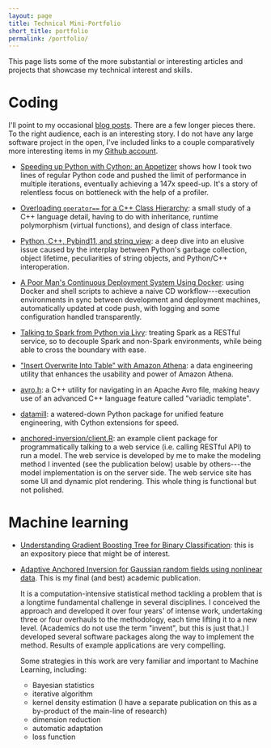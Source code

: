```yaml
---
layout: page
title: Technical Mini-Portfolio
short_title: portfolio
permalink: /portfolio/
---
```


This page lists some of the more substantial or interesting articles and projects that showcase my technical interest and skills.

# Coding

I'll point to my occasional
<a href="{{ site.baseurl }}/blog">blog posts</a>.
There are a few longer pieces there.
To the right audience, each is an interesting story.
I do not have any large software project in the open,
I've included links to a couple comparatively more interesting items in my <a href="https://github.com/zpz">Github account</a>.

- <a href="{{ site.baseurl }}/speeding-up-python-with-cython-appetizer/">Speeding up Python with Cython: an Appetizer</a>
shows how I took two lines of regular Python code
and pushed the limit of performance in multiple iterations,
eventually achieving a 147x speed-up.
It's a story of relentless focus on bottleneck with the help of a profiler.

- <a href="{{ site.baseurl }}/overloading-equality-operator-in-cpp-class-hierarchy/">Overloading `operator==` for a C++ Class Hierarchy</a>:
a small study of a C++ language detail,
having to do with inheritance, runtime polymorphism (virtual functions), and design of class interface.

- <a href="{{ site.baseurl }}/python-cpp-pybind11-stringview/">Python, C++, Pybind11, and string_view</a>:
a deep dive into an elusive issue
caused by the interplay between Python's garbage collection, object lifetime,
peculiarities of string objects, and Python/C++ interoperation.

- <a href="{{ site.baseurl }}/poor-mans-CD-system-using-Docker/">A Poor Man's Continuous Deployment System Using Docker</a>:
using Docker and shell scripts to achieve a naive CD workflow---execution environments
in sync between development and deployment machines, automatically updated at code push,
with logging and some configuration handled transparently.

- <a href="{{ site.baseurl }}/talking-to-spark-from-python-via-livy/">Talking to Spark from Python via Livy</a>:
treating Spark as a RESTful service, so to decouple Spark and non-Spark environments,
while being able to cross the boundary with ease.

- <a href="{{ site.baseurl }}/athena-ctas/">"Insert Overwrite Into Table" with Amazon Athena</a>:
a data engineering utility that enhances the usability and power of Amazon Athena.

- <a href="https://github.com/zpz/utilities.cc/blob/master/include/zpz/avro.h">avro.h</a>:
a C++ utility for navigating in an Apache Avro file,
making heavy use of an advanced C++ language feature called "variadic template".

- <a href="https://github.com/zpz/datamill">datamill</a>:
a watered-down Python package for unified feature engineering, with Cython extensions for speed.

- <a href="https://github.com/anchored-inversion/client.R">anchored-inversion/client.R</a>:
an example client package for programmatically talking to a web service
(i.e. calling RESTful API) to run a model.
The web service is developed by me to make the modeling method I invented
(see the publication below) usable by others---the model implementation is on the server side.
The web service site has some UI and dynamic plot rendering.
This whole thing is functional but not polished.


# Machine learning

- <a href="{{ site.baseurl }}/gradient-boosting-tree-for-binary-classification/">Understanding Gradient Boosting Tree for Binary Classification</a>: this is an expository piece that might be of interest.

- <a href="https://arxiv.org/abs/1409.2221">Adaptive Anchored Inversion for Gaussian random fields using nonlinear data</a>.
This is my final (and best) academic publication.

  It is a computation-intensive statistical method tackling a problem
that is a longtime fundamental challenge in several disciplines.
I conceived the approach and developed it over four years' of intense work,
undertaking three or four overhauls to the methodology,
each time lifting it to a new level.
(Academics do not use the term "invent", but this is just that.)
I developed several software packages along the way to implement the method.
Results of example applications are very compelling.

  Some strategies in this work are very familiar and important to Machine Learning, including:

  - Bayesian statistics
  - iterative algorithm
  - kernel density estimation (I have a separate publication on this as a by-product of the main-line of research)
  - dimension reduction
  - automatic adaptation
  - loss function
